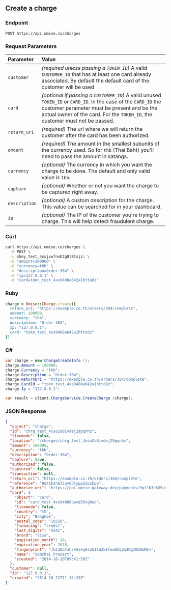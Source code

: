 ## Create a charge

### Endpoint

```
POST https://api.omise.co/charges
```

### Request Parameters

| Parameter                | Value                                             |
|:-------------------------|:--------------------------------------------------|
| `customer`               | *(required unless passing a `TOKEN_ID`)* A valid `CUSTOMER_ID` that has at least one card already associated. By default the default card of the customer will be used |
| `card`                   | *(optional if passing a `CUSTOMER_ID`)* A valid unused `TOKEN_ID` or `CARD_ID`. In the case of the `CARD_ID` the customer parameter must be present and be the actual owner of the card. For the `TOKEN_ID`, the customer must not be passed. |
| `return_uri`             | *(required)* The url where we will return the customer after the card has been authorized. |
| `amount`                 | *(required)* The amount in the smallest subunits of the currency used. So for `thb` (Thai Baht) you'll need to pass the amount in satangs. |
| `currency`               | *(optional)* The currency in which you want the charge to be done. The default and only valid value is `thb`. |
| `capture`                 | *(optional)* Whether or not you want the charge to be captured right away. |
| `description`            | *(optional)* A custom description for the charge. This value can be searched for in your dashboard. |
| `ip`                     | *(optional)* The IP of the customer you're trying to charge. This will help detect fraudulent charge. |

### Curl

```sh
curl https://api.omise.co/charges \
  -X POST \
  -u skey_test_4xsjvwfnvb2g0l81sjz: \
  -d "amount=100000" \
  -d "currency=thb" \
  -d "description=Order-384" \
  -d "ip=127.0.0.1" \
  -d "card=tokn_test_4xs9408a642a1htto8z"
```

### Ruby

```ruby
charge = Omise::Charge.create({
  return_uri: "https://example.co.th/orders/384/complete",
  amount: 100000,
  currency: "thb",
  description: "Order-384",
  ip: "127.0.0.1",
  card: "tokn_test_4xs9408a642a1htto8z"
})
```

### C&#35;

```c#
var charge = new ChargeCreateInfo ();
charge.Amount = 100000;
charge.Currency = "thb";
charge.Description = "Order-384";
charge.ReturnUri = "https://example.co.th/orders/384/complete";
charge.CardId = "tokn_test_4xs9408a642a1htto8z";
charge.Ip = "127.0.0.1";

var result = client.ChargeService.CreateCharge (charge);
```

### JSON Response

```json
{
  "object": "charge",
  "id": "chrg_test_4xso2s8ivdej29pqnhz",
  "livemode": false,
  "location": "/charges/chrg_test_4xso2s8ivdej29pqnhz",
  "amount": 100000,
  "currency": "thb",
  "description": "Order-384",
  "capture": true,
  "authorized": false,
  "captured": false,
  "transaction": null,
  "return_uri": "https://example.co.th/orders/384/complete",
  "reference": "9qt1b3n635uv6plypp2spzkpe",
  "authorize_uri": "https://api.omise-gateway.dev/payments/9qt1b3n635uv6plypp2spzkpe/authorize",
  "card": {
    "object": "card",
    "id": "card_test_4xs94086bpvq56tghuo",
    "livemode": false,
    "country": "th",
    "city": "Bangkok",
    "postal_code": "10320",
    "financing": "credit",
    "last_digits": "4242",
    "brand": "Visa",
    "expiration_month": 10,
    "expiration_year": 2018,
    "fingerprint": "/LCaOoTah/+As+qKsohIldZkEfew0Zq2nJKgIObRwMI=",
    "name": "Somchai Prasert",
    "created": "2014-10-20T09:41:56Z"
  },
  "customer": null,
  "ip": "127.0.0.1",
  "created": "2014-10-21T11:12:28Z"
}
```
